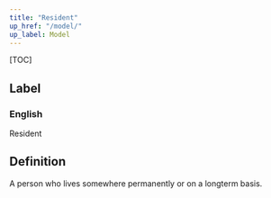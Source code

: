 ```yaml
---
title: "Resident"
up_href: "/model/"
up_label: Model
---
```


[TOC]

## Label

### English
Resident


## Definition
A person who lives somewhere permanently or on a long­term basis. 


    
